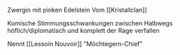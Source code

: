 Zwergin mit pinken Edelstein
Vom [[Kristallclan]]

Komische Stimmungsschwankungen zwischen Halbwegs höflich/diplomatisch und komplett der Rage verfallen

Nennt [[Lessoin Nouvoir]] "Möchtegern-Chief"